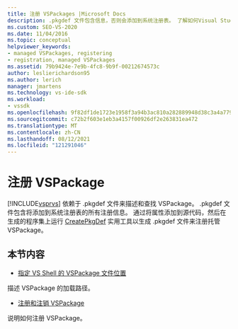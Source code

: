 ```yaml
---
title: 注册 VSPackages |Microsoft Docs
description: .pkgdef 文件包含信息，否则会添加到系统注册表。 了解如何Visual Studio .pkgdef 文件来描述/查找 VSPackage。
ms.custom: SEO-VS-2020
ms.date: 11/04/2016
ms.topic: conceptual
helpviewer_keywords:
- managed VSPackages, registering
- registration, managed VSPackages
ms.assetid: 79b9424e-7e9b-4fc8-9b9f-00212674573c
author: leslierichardson95
ms.author: lerich
manager: jmartens
ms.technology: vs-ide-sdk
ms.workload:
- vssdk
ms.openlocfilehash: 9f82df1de1723e1958f3a94b3ac810a282889948d38c3a4a7791fa228cfda56e
ms.sourcegitcommit: c72b2f603e1eb3a4157f00926df2e263831ea472
ms.translationtype: MT
ms.contentlocale: zh-CN
ms.lasthandoff: 08/12/2021
ms.locfileid: "121291046"
---
```

# <a name="registering-vspackages"></a>注册 VSPackage
[!INCLUDE[vsprvs](../../code-quality/includes/vsprvs_md.md)] 依赖于 .pkgdef 文件来描述和查找 VSPackage。 .pkgdef 文件包含将添加到系统注册表的所有注册信息。 通过将属性添加到源代码，然后在生成的程序集上运行 [CreatePkgDef](../../extensibility/internals/createpkgdef-utility.md) 实用工具以生成 .pkgdef 文件来注册托管 VSPackage。

## <a name="in-this-section"></a>本节内容
- [指定 VS Shell 的 VSPackage 文件位置](../../extensibility/internals/specifying-vspackage-file-location-to-the-vs-shell.md)

 描述 VSPackage 的加载路径。

- [注册和注销 VSPackage](../../extensibility/registering-and-unregistering-vspackages.md)

 说明如何注册 VSPackage。
